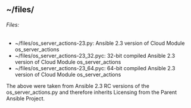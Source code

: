 ## ~/files/

###### Files:

* ~/files/os_server_actions-23.py: Ansible 2.3 version of Cloud Module os_server_actions
* ~/files/os_server_actions-23_32.pyc: 32-bit compiled Ansible 2.3 version of Cloud Module os_server_actions
* ~/files/os_server_actions-23_64.pyc: 64-bit compiled Ansible 2.3 version of Cloud Module os_server_actions

The above were taken from Ansible 2.3 RC versions of the os_server_actions.py and therefore inherits Licensing from the Parent Ansible Project.